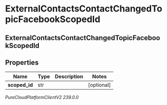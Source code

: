 # ExternalContactsContactChangedTopicFacebookScopedId

## ExternalContactsContactChangedTopicFacebookScopedId

## Properties

|Name | Type | Description | Notes|
|------------ | ------------- | ------------- | -------------|
| **scoped_id** | str |  | [optional] |



_PureCloudPlatformClientV2 239.0.0_
